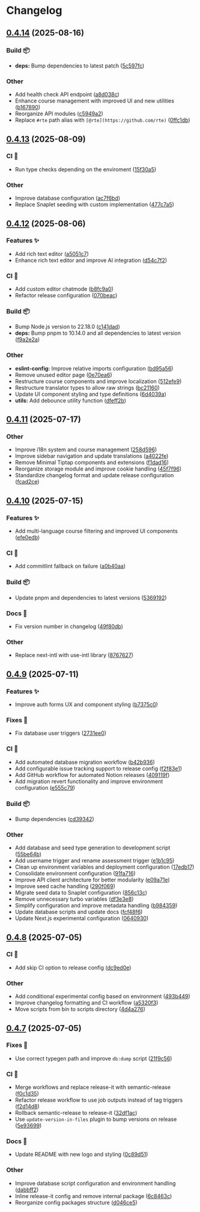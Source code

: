 # Changelog

## [0.4.14](https://github.com/gabrielecanepa/glore/compare/v0.4.13...v0.4.14) (2025-08-16)

### Build 📦

- **deps:** Bump dependencies to latest patch ([5c597fc](https://github.com/gabrielecanepa/glore/commit/5c597fcc744b82ecda419611bb5de988190ca723))

### Other

- Add health check API endpoint ([a8d038c](https://github.com/gabrielecanepa/glore/commit/a8d038c0d25d9be9ab05c907080c439b3b60a78c))
- Enhance course management with improved UI and new utilities ([b167890](https://github.com/gabrielecanepa/glore/commit/b1678902c208019bec31166cb4624422c5022fbf))
- Reorganize API modules ([c5949a2](https://github.com/gabrielecanepa/glore/commit/c5949a2ef3abd222a5a9817c13a2f111561e32c4))
- Replace `#rte` path alias with `[@rte](https://github.com/rte)` ([0ffc1db](https://github.com/gabrielecanepa/glore/commit/0ffc1db5f05b3df9da50738103aac8552e0acce5))

## [0.4.13](https://github.com/gabrielecanepa/glore/compare/v0.4.12...v0.4.13) (2025-08-09)

### CI 🤖

- Run type checks depending on the enviroment ([15f30a5](https://github.com/gabrielecanepa/glore/commit/15f30a5a6dd24d4a6ba8a04b8843c95d213c7fb8))

### Other

- Improve database configuration ([ac7f6bd](https://github.com/gabrielecanepa/glore/commit/ac7f6bd7be059d220edd43ee2890e6f079727ef5))
- Replace Snaplet seeding with custom implementation ([477c7a5](https://github.com/gabrielecanepa/glore/commit/477c7a5a0863979a528a3461962ad4a275d38dba))

## [0.4.12](https://github.com/gabrielecanepa/glore/compare/v0.4.11...v0.4.12) (2025-08-06)

### Features ✨

- Add rich text editor ([a5051c7](https://github.com/gabrielecanepa/glore/commit/a5051c76ef5e2e45cb34cdc6eae26195530acad3))
- Enhance rich text editor and improve AI integration ([d54c7f2](https://github.com/gabrielecanepa/glore/commit/d54c7f289390b8d156e90f11edc9beed9261ac78))

### CI 🤖

- Add custom editor chatmode ([b8fc9a0](https://github.com/gabrielecanepa/glore/commit/b8fc9a03e3d95f3dd6c31fd764b2d9d8847ad105))
- Refactor release configuration ([070beac](https://github.com/gabrielecanepa/glore/commit/070beac75d3adb4b3b8c13c3d8c381b101d3d650))

### Build 📦

- Bump Node.js version to 22.18.0 ([c141dad](https://github.com/gabrielecanepa/glore/commit/c141dade9d36e0d16c13d063760a9afa72c3680e))
- **deps:** Bump pnpm to 10.14.0 and all dependencies to latest version ([f9a2e2a](https://github.com/gabrielecanepa/glore/commit/f9a2e2a833f66addbab7e72ead58e0f27e4e1b44))

### Other

- **eslint-config:** Improve relative imports configuration ([bd95a56](https://github.com/gabrielecanepa/glore/commit/bd95a56d52a6eddd9549eb1df5ec9395b22090b2))
- Remove unused editor page ([0e70ea6](https://github.com/gabrielecanepa/glore/commit/0e70ea6dd208a214afb91b200b8043e8aecee03b))
- Restructure course components and improve localization ([512efe9](https://github.com/gabrielecanepa/glore/commit/512efe9413a030c3103094165c9cc08299aedcf3))
- Restructure translator types to allow raw strings ([bc21160](https://github.com/gabrielecanepa/glore/commit/bc2116092e89054b6c0b36c3f551d236c2065c36))
- Update UI component styling and type definitions ([6d4039a](https://github.com/gabrielecanepa/glore/commit/6d4039a5e38354d8ce5a9046f484aa31aecc4598))
- **utils:** Add debounce utility function ([dfeff2b](https://github.com/gabrielecanepa/glore/commit/dfeff2b8a430702655b846536b98714fca116592))

## [0.4.11](https://github.com/gabrielecanepa/glore/compare/v0.4.10...v0.4.11) (2025-07-17)

### Other

- Improve i18n system and course management ([258d596](https://github.com/gabrielecanepa/glore/commit/258d5962612711e65b20eb648f2da464a945d08a))
- Improve sidebar navigation and update translations ([a4022fe](https://github.com/gabrielecanepa/glore/commit/a4022fef2c3c692bbf4b959547e4874cc5c3170f))
- Remove Minimal Tiptap components and extensions ([f1dad16](https://github.com/gabrielecanepa/glore/commit/f1dad165523484dee77fed0192fee9715d210c21))
- Reorganize storage module and improve cookie handling ([45f7f96](https://github.com/gabrielecanepa/glore/commit/45f7f965f37f672edcf7abd68d35472c7ead8d0b))
- Standardize changelog format and update release configuration ([fcad2ce](https://github.com/gabrielecanepa/glore/commit/fcad2ce105133971693641dbd31451b4c830dba0))

## [0.4.10](https://github.com/gabrielecanepa/glore/compare/v0.4.9...v0.4.10) (2025-07-15)

### Features ✨

- Add multi-language course filtering and improved UI components ([efe0edb](https://github.com/gabrielecanepa/glore/commit/efe0edb20076b0eedc26ea9adf55e9811951a78a))

### CI 🤖

- Add commitlint fallback on failure ([a0b40aa](https://github.com/gabrielecanepa/glore/commit/a0b40aa23d6f5c9329a89ce2d5aeeb4a70b0616f))

### Build 📦

- Update pnpm and dependencies to latest versions ([5369192](https://github.com/gabrielecanepa/glore/commit/536919276276ed57058856e32dd91a79269eee34))

### Docs 📑

- Fix version number in changelog ([49f80db](https://github.com/gabrielecanepa/glore/commit/49f80db7b839c7b45cc39081fa879f981357f381))

### Other

- Replace next-intl with use-intl library ([8767627](https://github.com/gabrielecanepa/glore/commit/8767627dad4cdb644fd5bf7e0fe209c60d5967c6))

## [0.4.9](https://github.com/gabrielecanepa/glore/compare/v0.4.8...v0.4.9) (2025-07-11)

### Features ✨

- Improve auth forms UX and component styling ([b7375c0](https://github.com/gabrielecanepa/glore/commit/b7375c042f22ecc673003cf11808006a1e2154ee))

### Fixes 🔧

- Fix database user triggers ([2731ee0](https://github.com/gabrielecanepa/glore/commit/2731ee01a2eecb142b313e1034bdea8561a994dd))

### CI 🤖

- Add automated database migration workflow ([b42b936](https://github.com/gabrielecanepa/glore/commit/b42b93643b0fbc1ce400115814725f56bb66ab98))
- Add configurable issue tracking support to release config ([f2f83e1](https://github.com/gabrielecanepa/glore/commit/f2f83e16c086bb50e622ad7407914030e34df741))
- Add GitHub workflow for automated Notion releases ([409119f](https://github.com/gabrielecanepa/glore/commit/409119f5988462e72d4735d284ac79e4a11195c1))
- Add migration revert functionality and improve environment configuration ([e555c79](https://github.com/gabrielecanepa/glore/commit/e555c79416ba243123074ce01ec3f5a5089bb2a8))

### Build 📦

- Bump dependencies ([cd39342](https://github.com/gabrielecanepa/glore/commit/cd39342dabda16c77e78444061de8b836f0e3ddd))

### Other

- Add database and seed type generation to development script ([55be64b](https://github.com/gabrielecanepa/glore/commit/55be64becb8dfe29050957f2ab31a7ef28fce673))
- Add username trigger and rename assessment trigger ([e1b1c95](https://github.com/gabrielecanepa/glore/commit/e1b1c95860f0a919f3eab6f04f2ae4b311a3823e))
- Clean up environment variables and deployment configuration ([17edb17](https://github.com/gabrielecanepa/glore/commit/17edb174332863b3c25294a3bc19d7c0af2ee9c1))
- Consolidate environment configuration ([91fa716](https://github.com/gabrielecanepa/glore/commit/91fa716f092da2f8096e3d42c6be5d2105dbee09))
- Improve API client architecture for better modularity ([e09a71e](https://github.com/gabrielecanepa/glore/commit/e09a71e7a6b4f134f47e7daae113ac8cbf1c382b))
- Improve seed cache handling ([290f069](https://github.com/gabrielecanepa/glore/commit/290f06940eee4332706fd5ee025a2084d0f6fa91))
- Migrate seed data to Snaplet configuration ([856c13c](https://github.com/gabrielecanepa/glore/commit/856c13c88e79e94cfba64975c6e9072f97743136))
- Remove unnecessary turbo variables ([df3e3e8](https://github.com/gabrielecanepa/glore/commit/df3e3e8efcfcb1456296c829de8bf8b052982897))
- Simplify configuration and improve metadata handling ([b984359](https://github.com/gabrielecanepa/glore/commit/b984359458ef6e2755750c6e11344682792d8f68))
- Update database scripts and update docs ([fcf48f6](https://github.com/gabrielecanepa/glore/commit/fcf48f638faf8b58665c171bf4899d6b9b06e351))
- Update Next.js experimental configuration ([0640930](https://github.com/gabrielecanepa/glore/commit/0640930bb1b0573ada69281b018e52fd9616fc56))

## [0.4.8](https://github.com/gabrielecanepa/glore/compare/v0.4.7...v0.4.8) (2025-07-05)

### CI 🤖

- Add skip CI option to release config ([dc9ed0e](https://github.com/gabrielecanepa/glore/commit/dc9ed0e0cbbcd8306f7f83b93d7c47c3aa40dbf7))

### Other

- Add conditional experimental config based on environment ([493b449](https://github.com/gabrielecanepa/glore/commit/493b44926e00a9f8d519093da1de0e5a632df2f7))
- Improve changelog formatting and CI workflow ([a5320f3](https://github.com/gabrielecanepa/glore/commit/a5320f32769e01fa2e14eb5b06285fd3866f7c10))
- Move scripts from bin to scripts directory ([4d4a276](https://github.com/gabrielecanepa/glore/commit/4d4a2766acce4cf5f66fedcc03880e697c37c46c))

## [0.4.7](https://github.com/gabrielecanepa/glore/compare/v0.4.6...v0.4.7) (2025-07-05)

### Fixes 🔧

- Use correct typegen path and improve `db:dump` script ([21f9c56](https://github.com/gabrielecanepa/glore/commit/21f9c5619b9a42a92fd14f0af35cd3df9e8520b2))

### CI 🤖

- Merge workflows and replace release-it with semantic-release ([f0c1d35](https://github.com/gabrielecanepa/glore/commit/f0c1d35f89d8fed01ea02a6e3fddde494fab1eab))
- Refactor release workflow to use job outputs instead of tag triggers ([f2d14d8](https://github.com/gabrielecanepa/glore/commit/f2d14d855df01cb4df74da9e9f5ddf20123dfca1))
- Rollback semantic-release to release-it ([32df1ac](https://github.com/gabrielecanepa/glore/commit/32df1ac746a043654ae3081002b6c4736a409ef0))
- Use `update-version-in-files` plugin to bump versions on release ([5e93699](https://github.com/gabrielecanepa/glore/commit/5e93699c34761add99a06e501c0e4d40c7d56f00))

### Docs 📑

- Update README with new logo and styling ([0c89d51](https://github.com/gabrielecanepa/glore/commit/0c89d51dd95eeed9203b0028e36eb4a8d0e839a2))

### Other

- Improve database script configuration and environment handling ([dabbff2](https://github.com/gabrielecanepa/glore/commit/dabbff295ffe085055c4671eedf12784eb9acefc))
- Inline release-it config and remove internal package ([6c8463c](https://github.com/gabrielecanepa/glore/commit/6c8463c8fff1183cd39c4d4333a94457380e437d))
- Reorganize config packages structure ([d046ce5](https://github.com/gabrielecanepa/glore/commit/d046ce55101812bf77af61e136910c74b24fb02a))
